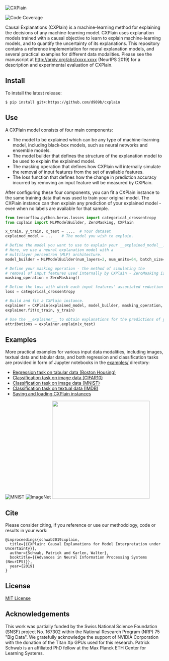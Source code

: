 ![CXPlain](http://schwabpatrick.com/img/cxplain_logo.png)

![Code Coverage](https://img.shields.io/badge/Coverage-88%25-green)

Causal Explanations (CXPlain) is a machine-learning method for explaining the decisions of any machine-learning model. CXPlain uses explanation models trained with a causal objective to learn to explain machine-learning models, and to quantify the uncertainty of its explanations. This repository contains a reference implementation for neural explanation models, and several practical examples for different data modalities. Please see the manuscript at http://arxiv.org/abs/xxxx.xxxx (NeurIPS 2019) for a description and experimental evaluation of CXPlain.

## Install

To install the latest release:

```
$ pip install git+:https://github.com/d909b/cxplain
```

## Use

A CXPlain model consists of four main components:
- The model to be explained which can be any type of machine-learning model, including black-box models, such as neural networks and ensemble models.
- The model builder that defines the structure of the explanation model to be used to explain the explained model.
- The masking operation that defines how CXPlain will internally simulate the removal of input features from the set of available features.
- The loss function that defines how the change in prediction accuracy incurred by removing an input feature will be measured by CXPlain.

After configuring these four components, you can fit a CXPlain instance to the same training data that was used to train your original model. The CXPlain instance can then explain any prediction of your explained model - even when no labels are available for that sample.

```python
from tensorflow.python.keras.losses import categorical_crossentropy
from cxplain import MLPModelBuilder, ZeroMasking, CXPlain

x_train, y_train, x_test = ....  # Your dataset
explained_model = ...    # The model you wish to explain.

# Define the model you want to use to explain your __explained_model__.
# Here, we use a neural explanation model with a
# multilayer perceptron (MLP) architecture.
model_builder = MLPModelBuilder(num_layers=2, num_units=64, batch_size=256, learning_rate=0.001)

# Define your masking operation - the method of simulating the
# removal of input features used internally by CXPlain - ZeroMasking is typically a sensible default choice for tabular and image data.
masking_operation = ZeroMasking()

# Define the loss with which each input features' associated reduction in prediction error is calculated.
loss = categorical_crossentropy

# Build and fit a CXPlain instance.
explainer = CXPlain(explained_model, model_builder, masking_operation, loss)
explainer.fit(x_train, y_train)

# Use the __explainer__ to obtain explanations for the predictions of your __explained_model__.
attributions = explainer.explain(x_test)
```

## Examples

More practical examples for various input data modalities, including images, textual data and tabular data, and both regression and classification tasks are provided in form of Jupyter notebooks in the [examples/](examples) directory:
- [Regression task on tabular data (Boston Housing)](examples/boston_housing.ipynb)
- [Classification task on image data (CIFAR10)](examples/cifar10.ipynb)
- [Classification task on image data (MNIST)](examples/mnist.ipynb)
- [Classification task on textual data (IMDB)](examples/nlp.ipynb)
- [Saving and loading CXPlain instances](examples/save_and_load.ipynb)

![MNIST](http://schwabpatrick.com/img/mnist_samples.png)
![ImageNet](http://schwabpatrick.com/img/imagenet_samples.png)
<img src="http://schwabpatrick.com/img/twitter_samples.png" width="310">
## Cite

Please consider citing, if you reference or use our methodology, code or results in your work:

    @inproceedings{schwab2019cxplain,
      title={{CXPlain: Causal Explanations for Model Interpretation under Uncertainty}},
      author={Schwab, Patrick and Karlen, Walter},
      booktitle={{Advances in Neural Information Processing Systems (NeurIPS)}},
      year={2019}
    }

## License

[MIT License](LICENSE.txt)

## Acknowledgements

This work was partially funded by the Swiss National Science Foundation (SNSF) project No. 167302 within the National Research Program (NRP) 75 "Big Data". We gratefully acknowledge the support of NVIDIA Corporation with the donation of the Titan Xp GPUs used for this research. Patrick Schwab is an affiliated PhD fellow at the Max Planck ETH Center for Learning Systems.